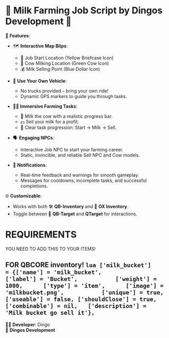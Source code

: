# **🚜 Milk Farming Job Script by Dingos Development 🐄**

🌟 **Features**:
- 🗺️ **Interactive Map Blips**:
  - 📍 Job Start Location (Yellow Briefcase Icon)
  - 🐄 Cow Milking Location (Green Cow Icon)
  - 💰 Milk Selling Point (Blue Dollar Icon)

- 🚗 **Use Your Own Vehicle**:
  - No trucks provided – bring your own ride!
  - Dynamic GPS markers to guide you through tasks.

- 🧑‍🌾 **Immersive Farming Tasks**:
  - 🐄 Milk the cow with a realistic progress bar.
  - 💵 Sell your milk for a profit.
  - 🎯 Clear task progression: Start → Milk → Sell.

- 🗣️ **Engaging NPCs**:
  - Interactive Job NPC to start your farming career.
  - Static, invincible, and reliable Sell NPC and Cow models.

- 🔔 **Notifications**:
  - Real-time feedback and warnings for smooth gameplay.
  - Messages for cooldowns, incomplete tasks, and successful completions.

🌐 **Customizable**:
- Works with both 🛠️ **QB-Inventory** and 🔧 **OX Inventory**.
- Toggle between 🎯 **QB-Target** and **QTarget** for interactions.

# REQUIREMENTS

YOU NEED TO ADD THIS TO YOUR ITEMS!

FOR QBCORE inventory!
`lua
['milk_bucket'] 				 = {['name'] = 'milk_bucket', 			  	  	['label'] = 'Bucket', 			['weight'] = 1000, 		['type'] = 'item', 		['image'] = 'milkbucket.png', 			['unique'] = true, 		['useable'] = false, ['shouldClose'] = true,	   ['combinable'] = nil,   ['description'] = 'Milk bucket go sell it'}, `
---

👨‍💻 **Developer**: Dingo  
🏢 **Dingos Development**  
